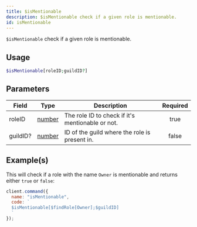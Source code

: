 ```yaml
---
title: $isMentionable
description: $isMentionable check if a given role is mentionable.
id: isMentionable
---
```


`$isMentionable` check if a given role is mentionable.

## Usage

```php
$isMentionable[roleID;guildID?]
```

## Parameters

| Field    | Type                                                                                              | Description                                      | Required |
| -------- | ------------------------------------------------------------------------------------------------- | ------------------------------------------------ | :------: |
| roleID   | [number](https://developer.mozilla.org/en-US/docs/Web/JavaScript/Reference/Global_Objects/Number) | The role ID to check if it's mentionable or not. |   true   |
| guildID? | [number](https://developer.mozilla.org/en-US/docs/Web/JavaScript/Reference/Global_Objects/Number) | ID of the guild where the role is present in.    |  false   |

## Example(s)

This will check if a role with the name `Owner` is mentionable and returns either `true` or `false`:

```javascript
client.command({
  name: "isMentionable",
  code: `
  $isMentionable[$findRole[Owner];$guildID]
  `
});
```
